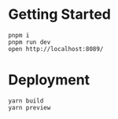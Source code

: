 # Getting Started

```
pnpm i
pnpm run dev
open http://localhost:8089/
```

# Deployment

```
yarn build
yarn preview
```
